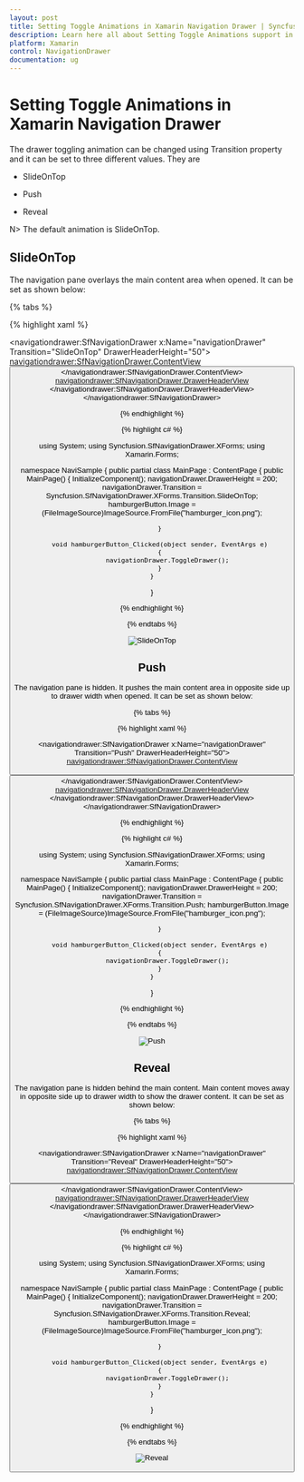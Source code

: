```yaml
---
layout: post
title: Setting Toggle Animations in Xamarin Navigation Drawer | Syncfusion
description: Learn here all about Setting Toggle Animations support in Syncfusion Xamarin Navigation Drawer (SfNavigationDrawer) control and more.
platform: Xamarin
control: NavigationDrawer
documentation: ug
---
```

# Setting Toggle Animations in Xamarin Navigation Drawer

The drawer toggling animation can be changed using Transition property and it can be set to three different values. They are

* SlideOnTop

* Push

* Reveal

N> The default animation is SlideOnTop.

## SlideOnTop

The navigation pane overlays the main content area when opened. It can be set as shown below:

{% tabs %}

{% highlight xaml %}

<?xml version="1.0" encoding="utf-8"?>
<ContentPage xmlns="http://xamarin.com/schemas/2014/forms" 
             xmlns:x="http://schemas.microsoft.com/winfx/2009/xaml" 
             xmlns:local="clr-namespace:NaviSample" 
             xmlns:navigationdrawer="clr-namespace:Syncfusion.SfNavigationDrawer.XForms;assembly=Syncfusion.SfNavigationDrawer.XForms"
             x:Class="NaviSample.MainPage">
    <navigationdrawer:SfNavigationDrawer x:Name="navigationDrawer" 
                                         Transition="SlideOnTop" 
                                         DrawerHeaderHeight="50">
        <navigationdrawer:SfNavigationDrawer.ContentView>
            <StackLayout>
                <Grid HeightRequest="50" 
                      VerticalOptions="Start" 
                      BackgroundColor="#1aa1d6">
                    <Button x:Name="hamburgerButton" 
                            HeightRequest="50" 
                            WidthRequest="50" 
                            HorizontalOptions="Start" 
                            FontSize="20" 
                            BackgroundColor="#1aa1d6" 
                            Clicked="hamburgerButton_Clicked"/>
                </Grid>
            </StackLayout>
        </navigationdrawer:SfNavigationDrawer.ContentView>
        <navigationdrawer:SfNavigationDrawer.DrawerHeaderView>
            <Grid BackgroundColor="#1aa1d6" 
                  VerticalOptions="Center" 
                  HorizontalOptions="Center">
                <Label Text="Header view" 
                       FontSize="16" 
                       VerticalOptions="Center" 
                       HorizontalOptions="Center"/>
            </Grid>
        </navigationdrawer:SfNavigationDrawer.DrawerHeaderView>
    </navigationdrawer:SfNavigationDrawer>
</ContentPage>
	
{% endhighlight %}	
	
{% highlight c# %} 

using System;
using Syncfusion.SfNavigationDrawer.XForms;
using Xamarin.Forms;

namespace NaviSample
{
    public partial class MainPage : ContentPage
    {
        public MainPage()
        {
            InitializeComponent();
            navigationDrawer.DrawerHeight = 200; 
            navigationDrawer.Transition = Syncfusion.SfNavigationDrawer.XForms.Transition.SlideOnTop;
            hamburgerButton.Image = (FileImageSource)ImageSource.FromFile("hamburger_icon.png");

        }

        void hamburgerButton_Clicked(object sender, EventArgs e)
        {
            navigationDrawer.ToggleDrawer();
        }
    }
}

{% endhighlight %}

{% endtabs %}

![SlideOnTop](Images/SlideOnTop.png)

## Push

The navigation pane is hidden. It pushes the main content area in opposite side up to drawer width when opened. It can be set as shown below:

{% tabs %}	

{% highlight xaml %}

<?xml version="1.0" encoding="utf-8"?>
<ContentPage xmlns="http://xamarin.com/schemas/2014/forms" 
             xmlns:x="http://schemas.microsoft.com/winfx/2009/xaml" 
             xmlns:local="clr-namespace:NaviSample" 
             xmlns:navigationdrawer="clr-namespace:Syncfusion.SfNavigationDrawer.XForms;assembly=Syncfusion.SfNavigationDrawer.XForms"
             x:Class="NaviSample.MainPage">
    <navigationdrawer:SfNavigationDrawer x:Name="navigationDrawer" 
                                         Transition="Push" 
                                         DrawerHeaderHeight="50">
        <navigationdrawer:SfNavigationDrawer.ContentView>
            <StackLayout>
                <Grid HeightRequest="50" 
                      VerticalOptions="Start" 
                      BackgroundColor="#1aa1d6">
                    <Button x:Name="hamburgerButton" 
                            HeightRequest="50" 
                            WidthRequest="50" 
                            HorizontalOptions="Start" 
                            FontSize="20" 
                            BackgroundColor="#1aa1d6" 
                            Clicked="hamburgerButton_Clicked"/>
                </Grid>
            </StackLayout>
        </navigationdrawer:SfNavigationDrawer.ContentView>
        <navigationdrawer:SfNavigationDrawer.DrawerHeaderView>
            <Grid BackgroundColor="#1aa1d6" 
                  VerticalOptions="Center" 
                  HorizontalOptions="Center">
                <Label Text="Header view" 
                       FontSize="16" 
                       VerticalOptions="Center" 
                       HorizontalOptions="Center"/>
            </Grid>
        </navigationdrawer:SfNavigationDrawer.DrawerHeaderView>
    </navigationdrawer:SfNavigationDrawer>
</ContentPage>

{% endhighlight %}
	
{% highlight c# %} 

using System;
using Syncfusion.SfNavigationDrawer.XForms;
using Xamarin.Forms;

namespace NaviSample
{
    public partial class MainPage : ContentPage
    {
        public MainPage()
        {
            InitializeComponent();
            navigationDrawer.DrawerHeight = 200;
            navigationDrawer.Transition = Syncfusion.SfNavigationDrawer.XForms.Transition.Push;
            hamburgerButton.Image = (FileImageSource)ImageSource.FromFile("hamburger_icon.png");

        }

        void hamburgerButton_Clicked(object sender, EventArgs e)
        {
            navigationDrawer.ToggleDrawer();
        }
    }
}

{% endhighlight %}

{% endtabs %}

![Push](Images/Push.png)

## Reveal

The navigation pane is hidden behind the main content. Main content moves away in opposite side up to drawer width to show the drawer content. It can be set as shown below:

{% tabs %}

{% highlight xaml %}

<?xml version="1.0" encoding="utf-8"?>
<ContentPage xmlns="http://xamarin.com/schemas/2014/forms" 
             xmlns:x="http://schemas.microsoft.com/winfx/2009/xaml" 
             xmlns:local="clr-namespace:NaviSample" 
             xmlns:navigationdrawer="clr-namespace:Syncfusion.SfNavigationDrawer.XForms;assembly=Syncfusion.SfNavigationDrawer.XForms"
             x:Class="NaviSample.MainPage">
    <navigationdrawer:SfNavigationDrawer x:Name="navigationDrawer" 
                                         Transition="Reveal" 
                                         DrawerHeaderHeight="50">
        <navigationdrawer:SfNavigationDrawer.ContentView>
            <StackLayout>
                <Grid HeightRequest="50" 
                      VerticalOptions="Start" 
                      BackgroundColor="#1aa1d6">
                    <Button x:Name="hamburgerButton" 
                            HeightRequest="50" 
                            WidthRequest="50" 
                            HorizontalOptions="Start" 
                            FontSize="20" 
                            BackgroundColor="#1aa1d6" 
                            Clicked="hamburgerButton_Clicked"/>
                </Grid>
            </StackLayout>
        </navigationdrawer:SfNavigationDrawer.ContentView>
        <navigationdrawer:SfNavigationDrawer.DrawerHeaderView>
            <Grid BackgroundColor="#1aa1d6" 
                  VerticalOptions="Center" 
                  HorizontalOptions="Center">
                <Label Text="Header view" 
                       FontSize="16" 
                       VerticalOptions="Center" 
                       HorizontalOptions="Center"/>
            </Grid>
        </navigationdrawer:SfNavigationDrawer.DrawerHeaderView>
    </navigationdrawer:SfNavigationDrawer>
</ContentPage>
	
{% endhighlight %}	
	
{% highlight c# %} 

using System;
using Syncfusion.SfNavigationDrawer.XForms;
using Xamarin.Forms;

namespace NaviSample
{
    public partial class MainPage : ContentPage
    {
        public MainPage()
        {
            InitializeComponent();
            navigationDrawer.DrawerHeight = 200;
            navigationDrawer.Transition = Syncfusion.SfNavigationDrawer.XForms.Transition.Reveal;
            hamburgerButton.Image = (FileImageSource)ImageSource.FromFile("hamburger_icon.png");

        }

        void hamburgerButton_Clicked(object sender, EventArgs e)
        {
            navigationDrawer.ToggleDrawer();
        }
    }
}

{% endhighlight %}

{% endtabs %}

![Reveal](Images/Reveal.png)
